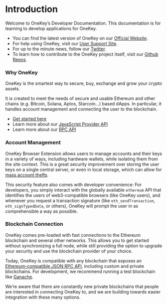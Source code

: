# Introduction

Welcome to OneKey’s Developer Documentation. This documentation is for learning to develop applications for OneKey.

* You can find the latest version of OneKey on our [Official Website](https://onekey.so).
* For help using OneKey, visit our [User Support Site](https://help.onekey.so/).
* For up to the minute news, follow our [Twitter](https://twitter.com/OneKeyHQ).
* To learn how to contribute to the OneKey project itself, visit our [Github Repos](https://github.com/OneKeyHQ/app-monorepo).

### Why OneKey&#x20;

OneKey is the smartest way to secure, buy, exchange and grow your crypto assets.&#x20;

It is created to meet the needs of secure and usable Ethereum and other chains (e.g. Bitcoin, Solana, Aptos, Starcoin...) based dApps. In particular, it handles account management and connecting the user to the blockchain.

* [Get started here](guide/getting-started.md)
* Learn more about our [JavaScript Provider API](supported-chains/eth/provider-api.md)
* Learn more about our [RPC API](supported-chains/eth/rpc-api.md)



### Account Management

OneKey Browser Extension allows users to manage accounts and their keys in a variety of ways, including hardware wallets, while isolating them from the site context. This is a great security improvement over storing the user keys on a single central server, or even in local storage, which can allow for [mass account thefts](https://www.ccn.com/cryptocurrency-exchange-etherdelta-hacked-in-dns-hijacking-scheme/).

This security feature also comes with developer convenience: For developers, you simply interact with the globally available `ethereum` API that identifies the users of web3-compatible browsers (like OneKey users), and whenever you request a transaction signature (like `eth_sendTransaction`, `eth_signTypedData`, or others), OneKey will prompt the user in as comprehensible a way as possible.

###

### Blockchain Connection

OneKey comes pre-loaded with fast connections to the Ethereum blockchain and several other networks. This allows you to get started without synchronizing a full node, while still providing the option to upgrade your security and use the blockchain provider of your choice.

Today, OneKey is compatible with any blockchain that exposes an [Ethereum-compatible JSON RPC API](https://eth.wiki/json-rpc/API), including custom and private blockchains. For development, we recommend running a test blockchain like [Ganache](https://www.trufflesuite.com/ganache).

We’re aware that there are constantly new private blockchains that people are interested in connecting OneKey to, and we are building towards easier integration with these many options.
